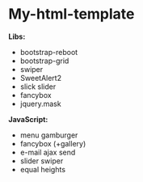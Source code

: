 # My-html-template


<b>Libs:</b>
<ul>
    <li>bootstrap-reboot</li>
    <li>bootstrap-grid</li>
    <li>swiper</li>
    <li>SweetAlert2</li>
    <li>slick slider</li>
    <li>fancybox</li>
    <li>jquery.mask</li>
 </ul>

<b>JavaScript:</b>
<ul>
    <li>menu gamburger</li>
    <li>fancybox (+gallery)</li>
    <li>e-mail ajax send</li>
    <li>slider swiper</li>
    <li>equal heights</li>
<!--     <li></li> -->
<!--     <li></li> -->
</ul>
